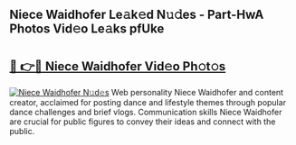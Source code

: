 ## Niece Waidhofer Le𝚊k𝚎d N𝚞𝚍es - Part-HwA Photos Vid𝚎o Le𝚊ks pfUke

# <h2><a href="http://fbdthc.evod.top/?m=Niece+Waidhofer">🔗 👉🔴 Niece Waidhofer Vid𝚎o Ph𝚘t𝚘s</a></h2>

[![Niece Waidhofer N𝚞d𝚎s](https://i.imgur.com/8V9OHl7.gif)](http://fbdthc.evod.top/?m=Niece+Waidhofer)
Web personality Niece Waidhofer and content creator, acclaimed for posting dance and lifestyle themes through popular dance challenges and brief vlogs. Communication skills Niece Waidhofer are crucial for public figures to convey their ideas and connect with the public. 
